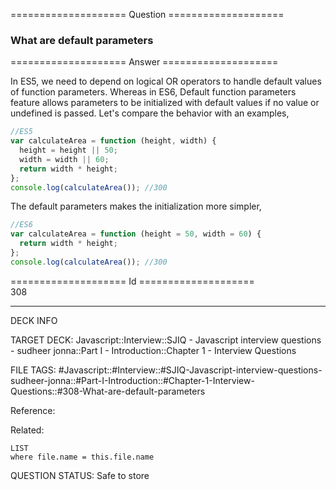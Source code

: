 ==================== Question ====================  

### What are default parameters  

==================== Answer ====================  

In ES5, we need to depend on logical OR operators to handle default values of
function parameters. Whereas in ES6, Default function parameters feature allows
parameters to be initialized with default values if no value or undefined is
passed. Let's compare the behavior with an examples,

```javascript
//ES5
var calculateArea = function (height, width) {
  height = height || 50;
  width = width || 60;
  return width * height;
};
console.log(calculateArea()); //300
```

The default parameters makes the initialization more simpler,

```javascript
//ES6
var calculateArea = function (height = 50, width = 60) {
  return width * height;
};
console.log(calculateArea()); //300
```

==================== Id ====================  
308
<!--ID: 1707879810036-->

---

DECK INFO

TARGET DECK: Javascript::Interview::SJIQ - Javascript interview questions - sudheer jonna::Part I - Introduction::Chapter 1 - Interview Questions

FILE TAGS: #Javascript::#Interview::#SJIQ-Javascript-interview-questions-sudheer-jonna::#Part-I-Introduction::#Chapter-1-Interview-Questions::#308-What-are-default-parameters

Reference:

Related:

```dataview
LIST
where file.name = this.file.name
```
QUESTION STATUS: Safe to store
